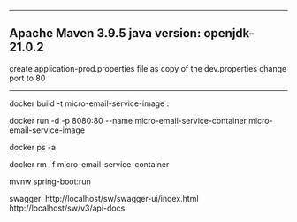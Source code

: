 -----------------------------------------------------------------------------------
Apache Maven 3.9.5 
java version: openjdk-21.0.2
-----------------------------------------------------------------------------------
create application-prod.properties file as copy of the dev.properties
change port to 80

-----------------------------------------------------------------------------------
docker build -t micro-email-service-image .

docker run -d -p 8080:80 --name micro-email-service-container micro-email-service-image

docker ps -a

docker rm -f micro-email-service-container

mvnw spring-boot:run

swagger:
http://localhost/sw/swagger-ui/index.html
http://localhost/sw/v3/api-docs